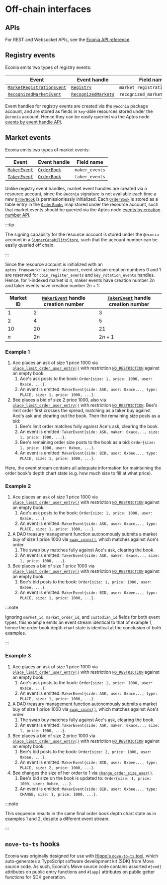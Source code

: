 # Off-chain interfaces

## APIs

For REST and Websocket APIs, see the [Econia API reference].

## Registry events

Econia emits two types of registry events:

| Event                       | Event handle          | Field name                   |
| --------------------------- | --------------------- | ---------------------------- |
| [`MarketRegistrationEvent`] | [`Registry`]          | `market_registration_events` |
| [`RecognizedMarketEvent`]   | [`RecognizedMarkets`] | `recognized_market_events`   |

Event handles for registry events are created via the `@econia` package account, and are stored as fields in `key`-able resources stored under the `@econia` account.
Hence they can be easily queried via the Aptos node [events by event handle API].

## Market events

Econia emits two types of market events:

| Event          | Event handle  | Field name     |
| -------------- | ------------- | -------------- |
| [`MakerEvent`] | [`OrderBook`] | `maker_events` |
| [`TakerEvent`] | [`OrderBook`] | `taker_events` |

Unlike registry event handles, market event handles are created via a resource account, since the `@econia` signature is not available each time a new [`OrderBook`] is permissionlessly initialized.
Each [`OrderBook`] is stored as a table entry in the [`OrderBooks`] map stored under the resource account, such that market events should be queried via the Aptos node [events by creation number API].

:::tip

The signing capability for the resource account is stored under the `@econia` account in a [`SignerCapabilityStore`], such that the account number can be easily queried off chain.

:::

Since the resource account is initialized with an `aptos_framework::account::Account`, event stream creation numbers 0 and 1 are reserved for `coin_register_events` and `key_rotation_events` handles.
Hence, for 1-indexed market id $n$, maker events have creation number $2n$ and taker events have creation number $2n + 1$:

| Market ID | [`MakerEvent`] handle creation number | [`TakerEvent`] handle creation number |
| --------- | ------------------------------------- | ------------------------------------- |
| 1         | 2                                     | 3                                     |
| 2         | 4                                     | 5                                     |
| 10        | 20                                    | 21                                    |
| $n$       | $2n$                                  | $2n + 1$                              |

### Example 1

1. Ace places an ask of size 1 price 1000 via [`place_limit_order_user_entry()`] with restriction [`NO_RESTRICTION`] against an empty book.
   1. Ace's ask posts to the book: `Order{size: 1, price: 1000, user: 0xace, ...}`.
   1. An event is emitted: `MakerEvent{side: ASK, user: 0xace..., type: PLACE, size: 1, price: 1000, ...}`.
1. Bee places a bid of size 2 price 1000, also via [`place_limit_order_user_entry()`] with restriction [`NO_RESTRICTION`].
   Bee's limit order first crosses the spread, matching as a taker buy against Ace's ask and clearing out the book.
   Then the remaining size posts as a bid:
   1. Bee's limit order matches fully against Ace's ask, clearing the book.
   1. An event is emitted: `TakerEvent{side: ASK, maker: 0xace..., size: 1, price: 1000, ...}`.
   1. Bee's remaining order size posts to the book as a bid: `Order{size: 1, price: 1000, user: 0xbee, ...}`.
   1. An event is emitted: `MakerEvent{side: BID, user: 0xbee..., type: PLACE, size: 1, price: 1000, ...}`.

Here, the event stream contains all adequate information for maintaining the order book's depth chart state (e.g. how much size to fill at what price).

### Example 2

1. Ace places an ask of size 1 price 1000 via [`place_limit_order_user_entry()`] with restriction [`NO_RESTRICTION`] against an empty book.
   1. Ace's ask posts to the book: `Order{size: 1, price: 1000, user: 0xace, ...}`.
   1. An event is emitted: `MakerEvent{side: ASK, user: 0xace..., type: PLACE, size: 1, price: 1000, ...}`.
1. A DAO treasury management function autonomously submits a market buy of size 1 price 1000 via [`swap_coins()`], which matches against Ace's order.
   1. The swap buy matches fully against Ace's ask, clearing the book.
   1. An event is emitted: `TakerEvent{side: ASK, maker: 0xace..., size: 1, price: 1000, ...}`.
1. Bee places a bid of size 1 price 1000 via [`place_limit_order_user_entry()`] with restriction [`NO_RESTRICTION`] against an empty book.
   1. Bee's bid posts to the book: `Order{size: 1, price: 1000, user: 0xbee, ...}`.
   1. An event is emitted: `MakerEvent{side: BID, user: 0xbee..., type: PLACE, size: 1, price: 1000, ...}`.

:::note

Ignoring `market_id`, `market_order_id`, and `custodian_id` fields for both event types, this example emits an event stream identical to that of example 1, hence the order book depth chart state is identical at the conclusion of both examples.

:::

### Example 3

1. Ace places an ask of size 1 price 1000 via [`place_limit_order_user_entry()`] with restriction [`NO_RESTRICTION`] against an empty book.
   1. Ace's ask posts to the book: `Order{size: 1, price: 1000, user: 0xace, ...}`.
   1. An event is emitted: `MakerEvent{side: ASK, user: 0xace..., type: PLACE, size: 1, price: 1000, ...}`.
1. A DAO treasury management function autonomously submits a market buy of size 1 price 1000 via [`swap_coins()`], which matches against Ace's order.
   1. The swap buy matches fully against Ace's ask, clearing the book.
   1. An event is emitted: `TakerEvent{side: ASK, maker: 0xace..., size: 1, price: 1000, ...}`.
1. Bee places a bid of size 2 price 1000 via [`place_limit_order_user_entry()`] with restriction [`NO_RESTRICTION`] against an empty book.
   1. Bee's bid posts to the book: `Order{size: 2, price: 1000, user: 0xbee, ...}`.
   1. An event is emitted: `MakerEvent{side: BID, user: 0xbee..., type: PLACE, size: 2, price: 1000, ...}`.
1. Bee changes the size of her order to 1 via [`change_order_size_user()`].
   1. Bee's bid size on the book is updated to: `Order{size: 1, price: 1000, user: 0xbee, ...}`.
   1. An event is emitted: `MakerEvent{side: BID, user: 0xbee..., type: CHANGE, size: 1, price: 1000, ...}`.

:::note

This sequence results in the same final order book depth chart state as in examples 1 and 2, despite a different event stream.

:::

## `move-to-ts` hooks

Econia was originally designed for use with [Hippo's `move-to-ts` tool], which auto-generates a TypeScript software development kit (SDK) from Move source code.
As such, Econia's Move source code contains assorted  `#[cmd]` attributes on public entry functions and `#[app]` attributes on public getter functions for SDK generation.

[econia api reference]: https://docs.econia.exchange/#introduction
[events by creation number api]: https://fullnode.testnet.aptoslabs.com/v1/spec#/operations/get_events_by_creation_number
[events by event handle api]: https://fullnode.testnet.aptoslabs.com/v1/spec#/operations/get_events_by_event_handle
[hippo's `move-to-ts` tool]: https://github.com/hippospace/move-to-ts
[`change_order_size_user()`]: https://github.com/econia-labs/econia/tree/main/src/move/econia/doc/market.md#0xc0deb00c_market_change_order_size_user
[`makerevent`]: https://github.com/econia-labs/econia/tree/main/src/move/econia/doc/market.md#0xc0deb00c_market_MakerEvent
[`marketregistrationevent`]: https://github.com/econia-labs/econia/tree/main/src/move/econia/doc/registry.md#0xc0deb00c_registry_MarketRegistrationEvent
[`no_restriction`]: https://github.com/econia-labs/econia/tree/main/src/move/econia/doc/market.md#0xc0deb00c_market_NO_RESTRICTION
[`orderbooks`]: https://github.com/econia-labs/econia/tree/main/src/move/econia/doc/market.md#0xc0deb00c_market_OrderBooks
[`orderbook`]: https://github.com/econia-labs/econia/tree/main/src/move/econia/doc/market.md#0xc0deb00c_market_OrderBook
[`place_limit_order_user_entry()`]: https://github.com/econia-labs/econia/tree/main/src/move/econia/doc/market.md#0xc0deb00c_market_place_limit_order_user_entry
[`recognizedmarketevent`]: https://github.com/econia-labs/econia/tree/main/src/move/econia/doc/registry.md#0xc0deb00c_registry_RecognizedMarketEvent
[`recognizedmarkets`]: https://github.com/econia-labs/econia/tree/main/src/move/econia/doc/registry.md#0xc0deb00c_registry_RecognizedMarkets
[`registry`]: https://github.com/econia-labs/econia/tree/main/src/move/econia/doc/registry.md#0xc0deb00c_registry_Registry
[`signercapabilitystore`]: https://github.com/econia-labs/econia/tree/main/src/move/econia/doc/resource_account.md#0xc0deb00c_resource_account_SignerCapabilityStore
[`swap_coins()`]: https://github.com/econia-labs/econia/tree/main/src/move/econia/doc/market.md#0xc0deb00c_market_swap_coins
[`takerevent`]: https://github.com/econia-labs/econia/tree/main/src/move/econia/doc/market.md#0xc0deb00c_market_TakerEvent
